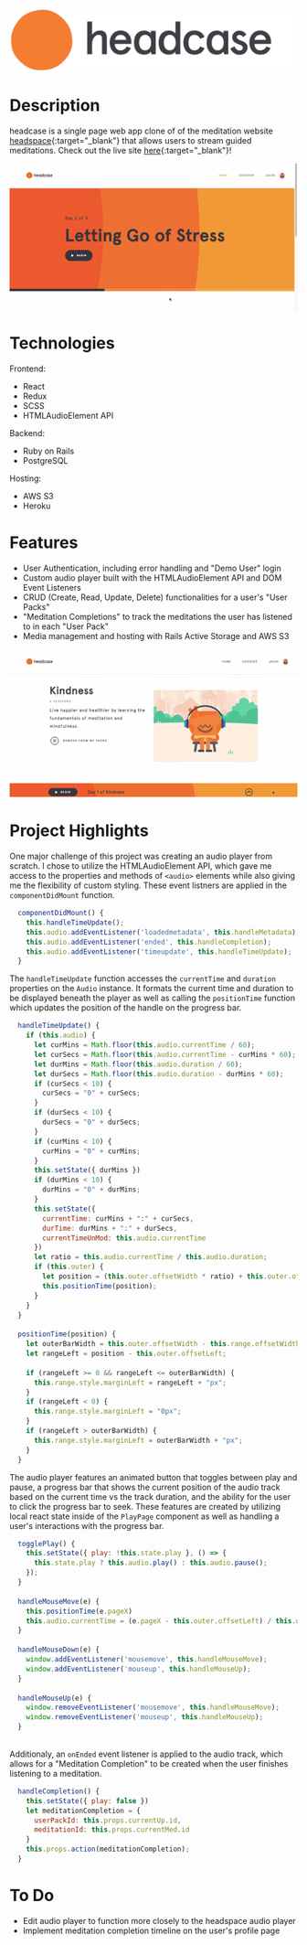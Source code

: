 ![](./app/assets/images/new-logo-svg.svg)

# Description

headcase is a single page web app clone of of the meditation website [headspace](https://www.headspace.com/){:target="_blank"} that allows users to stream guided meditations. Check out the live site [here](https://headcase-aa.herokuapp.com/#/){:target="_blank"}!

![](./app/assets/images/headcase-gif2.gif)

# Technologies 

Frontend: 

* React
* Redux
* SCSS
* HTMLAudioElement API

Backend:

* Ruby on Rails
* PostgreSQL

Hosting: 
* AWS S3
* Heroku

# Features

* User Authentication, including error handling and "Demo User" login 
* Custom audio player built with the HTMLAudioElement API and DOM Event Listeners
* CRUD (Create, Read, Update, Delete) functionalities for a user's "User Packs"
* "Meditation Completions" to track the meditations the user has listened to in each "User Pack"
* Media management and hosting with Rails Active Storage and AWS S3

![](./app/assets/images/headcase-gif1.gif)

# Project Highlights 

One major challenge of this project was creating an audio player from scratch. I chose to utilize the HTMLAudioElement API, which gave me access to the properties and methods of ```<audio>``` elements while also giving me the flexibility of custom styling. These event listners are applied in the ```componentDidMount``` function.

```js
  componentDidMount() {
    this.handleTimeUpdate();
    this.audio.addEventListener('loadedmetadata', this.handleMetadata);
    this.audio.addEventListener('ended', this.handleCompletion);
    this.audio.addEventListener('timeupdate', this.handleTimeUpdate);
  }
```

The ```handleTimeUpdate``` function accesses the ```currentTime``` and ```duration``` properties on the ```Audio``` instance. It formats the current time and duration to be displayed beneath the player as well as calling the ```positionTime``` function which updates the position of the handle on the progress bar.

```js
  handleTimeUpdate() {
    if (this.audio) {
      let curMins = Math.floor(this.audio.currentTime / 60);
      let curSecs = Math.floor(this.audio.currentTime - curMins * 60);
      let durMins = Math.floor(this.audio.duration / 60);
      let durSecs = Math.floor(this.audio.duration - durMins * 60);
      if (curSecs < 10) {
        curSecs = "0" + curSecs;
      }
      if (durSecs < 10) {
        durSecs = "0" + durSecs;
      }
      if (curMins < 10) {
        curMins = "0" + curMins;
      }
      this.setState({ durMins })
      if (durMins < 10) {
        durMins = "0" + durMins;
      }
      this.setState({
        currentTime: curMins + ":" + curSecs,
        durTime: durMins + ":" + durSecs,
        currentTimeUnMod: this.audio.currentTime
      })
      let ratio = this.audio.currentTime / this.audio.duration;
      if (this.outer) {
        let position = (this.outer.offsetWidth * ratio) + this.outer.offsetLeft;
        this.positionTime(position);
      }
    }
  }

  positionTime(position) {
    let outerBarWidth = this.outer.offsetWidth - this.range.offsetWidth;
    let rangeLeft = position - this.outer.offsetLeft;

    if (rangeLeft >= 0 && rangeLeft <= outerBarWidth) {
      this.range.style.marginLeft = rangeLeft + "px";
    }
    if (rangeLeft < 0) {
      this.range.style.marginLeft = "0px";
    }
    if (rangeLeft > outerBarWidth) {
      this.range.style.marginLeft = outerBarWidth + "px";
    }
  }
  ```

The audio player features an animated button that toggles between play and pause, a progress bar that shows the current position of the audio track based on the current time vs the track duration, and the ability for the user to click the progress bar to seek. These features are created by utilizing local react state inside of the ```PlayPage``` component as well as handling a user's interactions with the progress bar.

```js
  togglePlay() {
    this.setState({ play: !this.state.play }, () => {
      this.state.play ? this.audio.play() : this.audio.pause();
    });
  }

  handleMouseMove(e) {
    this.positionTime(e.pageX)
    this.audio.currentTime = (e.pageX - this.outer.offsetLeft) / this.outer.offsetWidth * this.audio.duration;
  }

  handleMouseDown(e) {
    window.addEventListener('mousemove', this.handleMouseMove);
    window.addEventListener('mouseup', this.handleMouseUp);
  }

  handleMouseUp(e) {
    window.removeEventListener('mousemove', this.handleMouseMove);
    window.removeEventListener('mouseup', this.handleMouseUp);
  }
  
```

Additionaly, an ```onEnded``` event listener is applied to the audio track, which allows for a "Meditation Completion" to be created when the user finishes listening to a meditation. 

```js
  handleCompletion() {
    this.setState({ play: false })
    let meditationCompletion = {
      userPackId: this.props.currentUp.id,
      meditationId: this.props.currentMed.id
    }
    this.props.action(meditationCompletion);
  }
```

# To Do 

* Edit audio player to function more closely to the headspace audio player
* Implement meditation completion timeline on the user's profile page